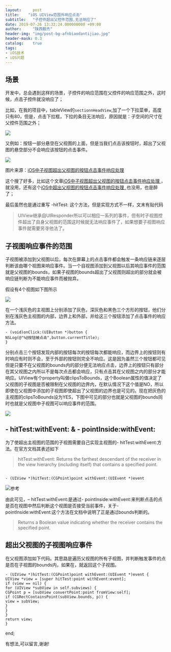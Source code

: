 ```yaml
---
layout:     post
title:    "iOS UIView范围外响应点击"
subtitle:   "子控件超出父控件范围,无法响应了"
date: 2019-07-26 13:32:24.000000000 +09:00
author:     "陕西毅杰"
header-img: "img/post-bg-afnbiaodantijiao.jpg"
header-mask: 0.3
catalog:    true
tags:
- iOS技术
- iOS问题
---
```


## 场景

开发中，总会遇到这样的场景，子控件的响应范围在父控件的响应范围之外，这时候，点击子控件就没响应了；

比如，在我的项目中，tableView的`sectionnHeadView`,加了一个下拉菜单，高度只有80，但是，点击下拉框，下拉的条目无法响应，原因就是：子空间的尺寸在父控件范围之外；

![](http://yizhibi.6chemical.com/1564130199.png)

又例如：按钮一部分悬空在父视图的上面，但是当我们点击该按钮时，超出了父视图的悬空部分不会响应该按钮的点击事件。

![](http://yizhibi.6chemical.com/1564129650.png)

图片来源：[iOS中子视图超出父视图的按钮点击事件响应处理
](https://www.jianshu.com/p/79775e5eda61)

这个搜了好多，比如这个文章[iOS中子视图超出父视图的按钮点击事件响应处理
](https://www.jianshu.com/p/79775e5eda61)，就没用，还有这个[iOS中超出父视图的按钮点击事件响应处理
](https://www.jianshu.com/p/9425ad480ddd),也没用，也是醉了；

最后虽然也是通过重写 -hitTest: 这个方法，但是实现方式不一样，文末有贴代码

> UIView继承自UIResponder所以可以相应一系列的事件，但有时子视图控件超出了自身父视图的范围这时候就无法响应事件了，如果想要子视图响应事件就需要另寻他法了。

## 子视图响应事件的范围

子视图被添加到父视图以后，每次在屏幕上的点击事件都会触发一条响应链来逐层判断该由哪个视图来响应事件。当一个自视图添加到父视图以后其响应事件的范围就是父视图的bounds，如果子视图的bounds超出了父视图则超出的部分就会被响应链判断为不能响应事件而被抛弃。

假设有4个视图如下图所示

![](http://yizhibi.6chemical.com/1564129093.png)


在一个浅灰色的主视图上分别添加了灰色，深灰色和黑色三个方形的按钮，他们分别在浅灰色主视图的内部，边界上和外部，并给这三个按钮添加了点击事件的响应方法。

```Object-C
- (void)onClick:(UIButton *)button {
NSLog(@"%@按钮被点击",button.currentTitle);
}

```

分别点击三个按钮发现内部的按钮每次的按钮每次都能响应，而边界上的按钮则有时响应有时则不会，至于外部的按钮则完全不响应。这是因为虽然三个按钮都可见但是只要不在父视图的bounds内的部分便无法响应点击，边界上的按钮只有部分在其父视图之内所以不是每次点击都会响应，只有点击其在父视图之内的部分才能响应。UIView有个property叫做clipsToBounds，这个Boolean属性的值决定了父视图的子视图是否被限制在父视图的边界内，在默认情况下这个值是NO，所以即使在父视图中添加的子视图即使超出了父视图的边界也是可见的。现在把灰色的主视图的clipsToBounds设为YES，下图中可见的部分也就是父视图的bounds同时也就是父视图中子视图可以响应事件的范围。

![](http://yizhibi.6chemical.com/1564129148.png)

## - hitTest:withEvent: & - pointInside:withEvent:

为了使超出主视图的范围的子视图需要自己实现主视图的- hitTest:withEvent:方法。在官方文档其表述如下

> hitTest:withEvent: Returns the farthest descendant of the receiver in the view hierarchy (including itself) that contains a specified point.

```Object-C

- (UIView *)hitTest:(CGPoint)point withEvent:(UIEvent *)event

```

![参考](http://yizhibi.6chemical.com/1564129358.png)


由此可见，– hitTest:withEvent:是通过- pointInside:withEvent:来判断点击的点是否在视图中然后判断这个视图是否接受当前事件，关于- pointInside:withEvent:这个方法在文档中说明了正是通过bounds判断的。

> Returns a Boolean value indicating whether the receiver contains the specified point.

## 超出父视图的子视图响应事件

在父视图添加如下代码。其思路是遍历父视图的所有子视图，并判断触发事件的点是否在子视图的bounds内，如果在，就返回这个子视图。

```Object-C
- (UIView *)hitTest:(CGPoint)point withEvent:(UIEvent *)event {
UIView *view = [super hitTest:point withEvent:event];
if (view == nil) {
for (UIView *subView in self.subviews) {
CGPoint p = [subView convertPoint:point fromView:self];
if (CGRectContainsPoint(subView.bounds, p)) {
view = subView;
}
}
}
return view;
}
```
end;

有想法,可以留言,谢谢!
